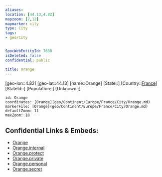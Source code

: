 ```yaml
---
aliases: 
location: [44.13,4.82]
mapzoom: [7,12] 
mapmarker: city 
type: City
tags:
- geo/City


SpocWebEntityId: 7608
isDeleted: false
confidential: public

title: Orange
---
```

[geo-lon::4.82]
[geo-lat::44.13]
[name::Orange]
[State::]
[Country::[France](geo/Continent/Europe/France.md)]
[StateId::]
[Population::]
[Unknown::]


```leaflet
id: Orange
coordinates: [Orange](geo/Continent/Europe/France/City/Orange.md)
markerFile: [Orange](geo/Continent/Europe/France/City/Orange.md)
defaultZoom: 11 
maxZoom: 18
```


## Confidential Links & Embeds: 
- [Orange](../../../../../../_public/geo/Continent/Europe/France/City/Orange.md) 
- [Orange.internal](../../../../../../_internal/geo/Continent/Europe/France/City/Orange.internal.md) 
- [Orange.protect](../../../../../../_protect/geo/Continent/Europe/France/City/Orange.protect.md) 
- [Orange.private](../../../../../../_private/geo/Continent/Europe/France/City/Orange.private.md) 
- [Orange.personal](../../../../../../_personal/geo/Continent/Europe/France/City/Orange.personal.md) 
- [Orange.secret](../../../../../../_secret/geo/Continent/Europe/France/City/Orange.secret.md) 
